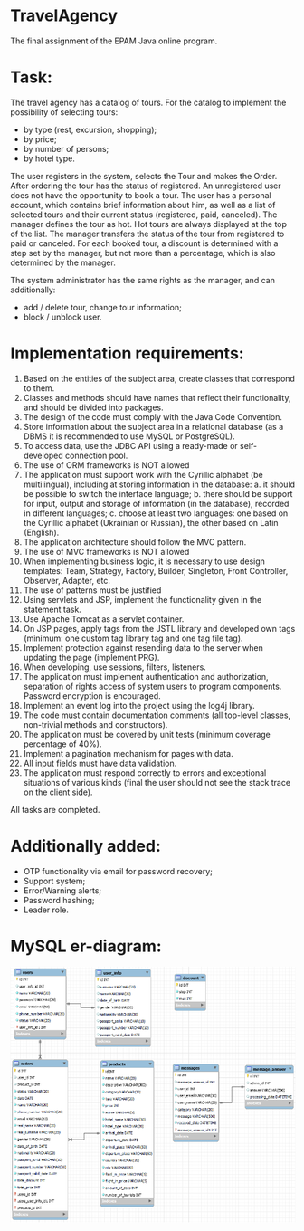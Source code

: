 # TravelAgency

The final assignment of the EPAM Java online program.
 
# Task:

The travel agency has a catalog of tours. For the catalog to implement the possibility of
selecting tours:

- by type (rest, excursion, shopping);
- by price;
- by number of persons;
- by hotel type.

The user registers in the system, selects the Tour and makes the Order. After ordering the
tour has the status of registered.
An unregistered user does not have the opportunity to book a tour.
The user has a personal account, which contains brief information about him, as well as a
list of selected tours and their current status (registered, paid, canceled).
The manager defines the tour as hot. Hot tours are always displayed at the top of the list.
The manager transfers the status of the tour from registered to paid or canceled. For each
booked tour, a discount is determined with a step set by the manager, but not more than a
percentage, which is also determined by the manager.

The system administrator has the same rights as the manager, and can additionally:

- add / delete tour, change tour information;
- block / unblock user.

# Implementation requirements:

1. Based on the entities of the subject area, create classes that correspond to them.
2. Classes and methods should have names that reflect their functionality, and should be
   divided into packages.
3. The design of the code must comply with the Java Code Convention.
4. Store information about the subject area in a relational database (as a DBMS
   it is recommended to use MySQL or PostgreSQL).
5. To access data, use the JDBC API using a ready-made or
   self-developed connection pool.
6. The use of ORM frameworks is NOT allowed
7. The application must support work with the Cyrillic alphabet (be multilingual), including at
   storing information in the database:
   a. it should be possible to switch the interface language;
   b. there should be support for input, output and storage of information (in the database),
   recorded in different languages;
   c. choose at least two languages: one based on the Cyrillic alphabet (Ukrainian or Russian),
   the other based on Latin (English).
8. The application architecture should follow the MVC pattern.
9. The use of MVC frameworks is NOT allowed
10. When implementing business logic, it is necessary to use design templates: Team,
    Strategy, Factory, Builder, Singleton, Front Controller, Observer, Adapter, etc.
11. The use of patterns must be justified
12. Using servlets and JSP, implement the functionality given in the statement
    task.
13. Use Apache Tomcat as a servlet container.
14. On JSP pages, apply tags from the JSTL library and developed own tags (minimum: one
    custom tag library tag and one tag file tag).
15. Implement protection against resending data to the server when updating the page
    (implement PRG).
16. When developing, use sessions, filters, listeners.
17. The application must implement authentication and authorization, separation of rights
    access of system users to program components. Password encryption is encouraged.
18. Implement an event log into the project using the log4j library.
19. The code must contain documentation comments (all top-level classes, non-trivial methods
    and constructors).
20. The application must be covered by unit tests (minimum coverage percentage of 40%).
21. Implement a pagination mechanism for pages with data.
22. All input fields must have data validation.
23. The application must respond correctly to errors and exceptional situations of various kinds (final
    the user should not see the stack trace on the client side).

All tasks are completed.

# Additionally added:

- OTP functionality via email for password recovery;
- Support system;
- Error/Warning alerts;
- Password hashing;
- Leader role.

# MySQL er-diagram:
![er-diagram.png](er-diagram.png)